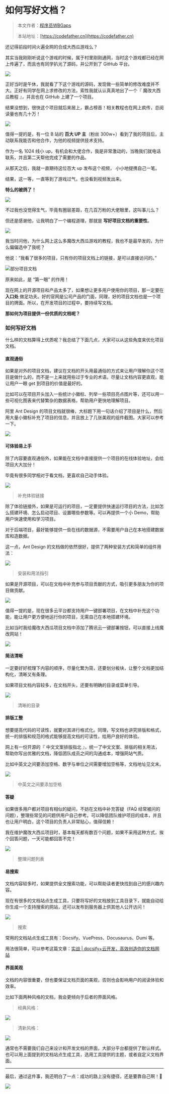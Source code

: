 # 如何写好文档？

> 本文作者：[程序员WBGaps](https://yuyuanweb.feishu.cn/wiki/Abldw5WkjidySxkKxU2cQdAtnah)
>
> 本站地址：[https://codefather.cn](https://codefather.cn)

还记得前段时间火遍全网的合成大西瓜游戏么？

其实当我刚刚听说这个游戏的时候，属于村里刚刚通网，当时这个游戏都已经在网上传遍了，而且也有同学扒光了源码，并公开到了 GitHub 平台。

![](https://pic.yupi.icu/5563/202311061005924.jpeg)

正好当时是午休，我就看了下这个游戏的源码，发现做一些简单的修改难度并不大。正好有同学在网上求修改的方法，索性我就认认真真地出了一个『 魔改大西瓜教程 』，并且也在 GitHub 上建了一个项目。

结果没想到，很快这个项目就后来居上，霸占榜首！相关教程也在网上疯传，总阅读量也有几十万！

![](https://pic.yupi.icu/5563/202311061005022.png)

值得一提的是，有一位 B 站的 **百大 UP 主**（粉丝 300w+）看到了我的项目后，主动联系我能否和他合作，为他的视频提供技术支持。

作为一名 1024 线小 up，有机会和大佬合作，我是非常激动的，当晚我们就电话联系，并且第二天帮他完成了需要的作品。

从那天之后，我就一直期待这位百大 up 发布这个视频， 小小地提携自己一笔。

结果，这一等，一直等到了游戏过气，也没看到视频发出来。

**特么的被鸽了！**

![](https://pic.yupi.icu/5563/202311061005926.jpeg)

不过我也没觉得生气，毕竟有圈层差距，在几百万粉的大佬眼里，这叫事儿么？

但还是感谢他，让我明白了一个编程道理，那就是 **写好项目文档的重要性**。

![](https://pic.yupi.icu/5563/202311061005865.jpeg)

我当时问他，为什么网上这么多魔改大西瓜游戏的教程，我也不是最早发的，为什么偏偏选中了我呢？

他说：“我看了很多的项目，只有你的项目文档上的链接，是可以直接访问的。”

![](https://pic.yupi.icu/5563/202311061005910.png)部分项目文档

原来如此，是 “第一眼” 的作用！

现在网上的开源项目和产品太多了，如果想让更多用户使用你的项目，那一定要在 **入口处** 做足功夫。好的官网是公司产品的门面，同理，好的项目文档也是一个项目的牌面。所以，在开发项目的过程中，要持续写文档。

**那如何为项目提供一份优质的文档呢？**

### 如何写好文档

什么样的文档算得上优质呢？我总结了下面几点，大家可以从这些角度来优化项目文档。

#### 直观通俗

如果是对外的项目文档，建议在文档的开头用最通俗的方式来让用户理解你这个项目是做什么的，而不是一上来就用些过于专业的术语。尽量让文档内容更直观，能让用户一眼 get 到项目的价值是最好的。

比如可以在项目开头加入一些统计小徽标、列举一些项目亮点图片等，还可以用一些可视化图表来代替繁杂的数据表格，帮助用户更快地理解项目。

阿里 Ant Design 的项目文档就很棒，大标题下用一句话介绍了项目是什么，然后用大量小徽标补充了项目的信息，并且放上了几张美观的组件截图。大家可以参考一下。

![](https://pic.yupi.icu/5563/202311061005274.png)

#### 可体验易上手

除了内容要直观通俗外，如果能在文档中直接提供一个项目的在线体验地址，会给项目大大加分！

毕竟有很多同学相对于看文档，更喜欢自己动手体验。

![](https://pic.yupi.icu/5563/202311061005114.png)

> 补充体验链接

除了体验链接外，如果是可运行的项目，一定要提供快速运行项目的方法，比如怎么搭建环境、怎么启动项目、设置哪些参数等。可以再提供一个小 Demo，帮助用户快速使用和学习项目。

对于后端项目，最好能够提供一些在线的数据源，不需要用户自己在本地搭建数据库和造数据。

这一点，Ant Design 的文档做的依然很好，提供了两种安装方式和简单的组件用法：

![](https://pic.yupi.icu/5563/202311061005415.png)

> 安装和用法指引

如果是开源项目，可以在文档中补充参与项目贡献的方式，吸引更多朋友为你的项目做贡献。

![](https://pic.yupi.icu/5563/202311061005319.png)

值得一提的是，现在很多云平台都支持用户一键部署项目，在文档中补充这个功能，能让用户更方便地运行你的项目，无需自己在本地搭建环境。

比如当时我给魔改大西瓜项目文档中添加了腾讯云一键部署按钮，可以直接上线魔改网站！

![](https://pic.yupi.icu/5563/202311061005368.png)

#### 简洁清晰

一定要好好梳理下内容的顺序，尽量化繁为简，还要划分板块，让整个文档更加结构化，清晰又有条理。

如果项目文档内容较多，在文档开头，还要有明确的目录或菜单引导。

![](https://pic.yupi.icu/5563/202311061005090.png)

> 清晰的目录

#### 排版工整

想要提高代码的可读性，就要对其进行格式化。同理，写文档也讲究排版和格式，统一的排版和规范的格式能够提高文档的可读性，给用户良好的体验。

网上有一份开源的『 中文文案排版指北 』，统一了中文文案、排版的相关用法，帮助你写出优雅的文档，降低团队成员之间的沟通成本，增强网站气质。

比如中英文之间要添加空格、数字与单位之间需要增加空格等，文档地址见文末。

![](https://pic.yupi.icu/5563/202311061005926.png)

> 中英文之间要添加空格

#### 答疑

如果很多用户都对项目有相似的疑问，不妨在文档中补充答疑（FAQ 经常被问的问题），整理些常见的问题供用户自己参考。可以降低团队维护项目的成本，并且也让用户明白，这个项目的负责人非常贴心，值得信赖！

我在维护魔改大西瓜项目时，基本每天都有数百个问题，如果不采用这种方式，挨个回答问题，一天可能都回答不完！

![](https://pic.yupi.icu/5563/202311061005441.png)

> 整理问题列表

#### 易搜索

文档内容较多时，如果提供全文搜索功能，可以帮助读者更快找到自己的感兴趣内容。

现在有很多的文档站点生成工具，只要将写好的文档放到工具目录下，就能自动给你生成一个支持搜索的网站，还可以发布到服务器上供其他人公开访问！

![](https://pic.yupi.icu/5563/202311061005450.png)

> 搜索

常用的文档站点生成工具有：Docsify、VuePress、Docusaurus、Dumi 等。

用法很简单，可以参考这篇文章：[实战 | docsify+云开发，高效创造你的文档网站](https://mp.weixin.qq.com/s?__biz=MzI1NDczNTAwMA==&mid=2247483812&idx=2&sn=baf9b9ebdb79a0f00cb2c5031e58b06c&scene=21#wechat_redirect)

#### 界面美观

文档的内容很重要，但也要保证文档页面的美观，否则也会影响用户的阅读体验和效率。

比如下面两种风格的文档，我会更倾向于后者的界面风格。



> 经典风格：

![](https://pic.yupi.icu/5563/202311061005689.png)



> 清新风格：

![](https://pic.yupi.icu/5563/202311061005970.png)

通常也不需要我们自己来设计和开发文档的界面，大部分平台都提供了默认样式。也可以用上面提到的文档站点生成工具，选用工具提供的主题，或者自定义文档界面。



------



最后，通过这件事，我还明白了一点：成功的路上没有捷径，还是要靠自己啊！💪

![](https://pic.yupi.icu/5563/202311061005119.png)